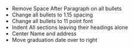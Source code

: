   * Remove Space After Paragraph on all bullets
  * Change all bullets to 1.15 spacing
  * Change all bullets to 11 point font
  * Indent All sections leaving their headings alone
  * Center Name and address
  * Move graduation date over to right